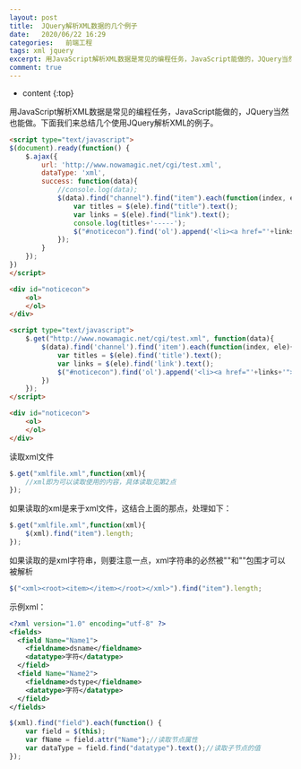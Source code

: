 ```yaml
---
layout: post
title:  JQuery解析XML数据的几个例子
date:   2020/06/22 16:29
categories:   前端工程
tags: xml jquery 
excerpt: 用JavaScript解析XML数据是常见的编程任务，JavaScript能做的，JQuery当然也能做。下面我们来总结几个使用JQuery解析XML的例子。    ```html    $(document).ready(function() {  	$.ajax({  	  	url: 'http://www.nowamagic.net/cgi/test.xml',  	  	dataType
comment: true
---
```

* content
{:top}

<!--markdown-->用JavaScript解析XML数据是常见的编程任务，JavaScript能做的，JQuery当然也能做。下面我们来总结几个使用JQuery解析XML的例子。```html<script type="text/javascript">$(document).ready(function() {	$.ajax({	  	url: 'http://www.nowamagic.net/cgi/test.xml',	  	dataType: 'xml',	  	success: function(data){		  	//console.log(data);		 	$(data).find("channel").find("item").each(function(index, ele) {				var titles = $(ele).find("title").text();				var links = $(ele).find("link").text();				console.log(titles+'-----');				$("#noticecon").find('ol').append('<li><a href="'+links+'">'+titles+'</a></li>');			});		}	});}) </script><div id="noticecon">    <ol>    </ol></div>``````html<script type="text/javascript">	$.get("http://www.nowamagic.net/cgi/test.xml", function(data){		$(data).find('channel').find('item').each(function(index, ele){			var titles = $(ele).find('title').text();			var links = $(ele).find('link').text();			$("#noticecon").find('ol').append('<li><a href="'+links+'">'+titles+'</a></li>');		})	});</script><div id="noticecon">    <ol>    </ol></div>```读取xml文件```javascript$.get("xmlfile.xml",function(xml){	//xml即为可以读取使用的内容，具体读取见第2点});```如果读取的xml是来于xml文件，这结合上面的那点，处理如下：```javascript$.get("xmlfile.xml",function(xml){    	$(xml).find("item").length;    });```如果读取的是xml字符串，则要注意一点，xml字符串的必然被"<xml>"和"</xml>"包围才可以被解析```javascript$("<xml><root><item></item></root></xml>").find("item").length;```示例xml：```xml<?xml version="1.0" encoding="utf-8" ?><fields>  <field Name="Name1">    <fieldname>dsname</fieldname>    <datatype>字符</datatype>  </field>  <field Name="Name2">    <fieldname>dstype</fieldname>    <datatype>字符</datatype>  </field></fields>``````javascript$(xml).find("field").each(function() {	var field = $(this);	var fName = field.attr("Name");//读取节点属性	var dataType = field.find("datatype").text();//读取子节点的值});```
    